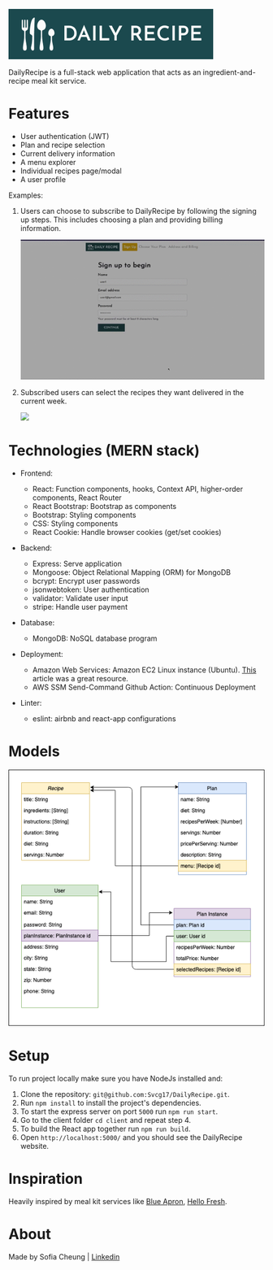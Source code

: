 ![](./client/src/assets/Logo.png)


DailyRecipe is a full-stack web application that acts as an ingredient-and-recipe meal kit service.

# Features
- User authentication (JWT)
- Plan and recipe selection
- Current delivery information
- A menu explorer
- Individual recipes page/modal
- A user profile

Examples:

1. Users can choose to subscribe to DailyRecipe by following the signing up steps. This includes choosing a plan and providing billing information.

    ![](./client/public/github/signup.gif)

2. Subscribed users can select the recipes they want delivered in the current week.

    ![](./client/public/github/select.gif)


# Technologies (MERN stack)
- Frontend:
    - React: Function components, hooks, Context API, higher-order components, React Router
    - React Bootstrap: Bootstrap as components
    - Bootstrap: Styling components
    - CSS: Styling components
    - React Cookie: Handle browser cookies (get/set cookies)

- Backend:
    - Express: Serve application
    - Mongoose: Object Relational Mapping (ORM) for MongoDB
    - bcrypt: Encrypt user passwords
    - jsonwebtoken: User authentication
    - validator: Validate user input
    - stripe: Handle user payment 

- Database:
    - MongoDB: NoSQL database program

- Deployment:
    - Amazon Web Services: Amazon EC2 Linux instance (Ubuntu). [This](https://dev.to/rmiyazaki6499/deploying-a-production-ready-react-express-app-on-aws-62m) article was a great resource.
    - AWS SSM Send-Command Github Action: Continuous Deployment

- Linter:
    - eslint: airbnb and react-app configurations


# Models
![](./client/public/github/Models.png)

# Setup
To run project locally make sure you have NodeJs installed and:
1. Clone the repository: `git@github.com:Svcg17/DailyRecipe.git`.
2. Run `npm install` to install the project's dependencies.
3. To start the express server on port `5000` run `npm run start`.
4. Go to the client folder `cd client` and repeat step 4.
5. To build the React app together run `npm run build`.
6. Open `http://localhost:5000/` and you should see the DailyRecipe website.

# Inspiration
Heavily inspired by meal kit services like [Blue Apron](https://www.blueapron.com/), [Hello Fresh](https://www.hellofresh.com/).


# About
Made by Sofia Cheung | [Linkedin](https://www.linkedin.com/in/sofiacheung/)
